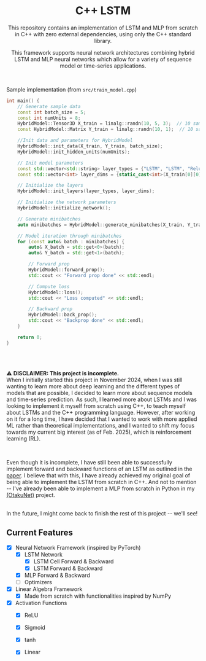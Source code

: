 <h1 align= "center">C++ LSTM</h1>

<p align="center">This repository contains an implementation of LSTM and MLP from scratch in C++ with zero external dependencies, using only the C++ standard library. 
</p>

<p align="center">This framework supports neural network architectures combining hybrid LSTM and MLP neural networks which allow for a variety of sequence model or time-series applications.
</p>

<br>

Sample implementation (from `src/train_model.cpp`)
```cpp
int main() {
    // Generate sample data
    const int batch_size = 5;
    const int numUnits = 8;
    HybridModel::Tensor3D X_train = linalg::randn(10, 5, 3);  // 10 samples, 5 timesteps, 3 features
    const HybridModel::Matrix Y_train = linalg::randn(10, 1);  // 10 samples, 2 output classes

    //Init data and parameters for HybridModel
    HybridModel::init_data(X_train, Y_train, batch_size);
    HybridModel::init_hidden_units(numUnits);

    // Init model parameters
    const std::vector<std::string> layer_types = {"LSTM", "LSTM", "Relu", "Linear"}; //Neural network
    const std::vector<int> layer_dims = {static_cast<int>(X_train[0][0].size()), 12, 8, static_cast<int>(Y_train.size())}; //Neural network layers/features

    // Initialize the layers
    HybridModel::init_layers(layer_types, layer_dims);

    // Initialize the network parameters
    HybridModel::initialize_network();

    // Generate minibatches
    auto minibatches = HybridModel::generate_minibatches(X_train, Y_train, batch_size, 42);  // Batch size: 2, seed: 42

    // Model iteration through minibatches
    for (const auto& batch : minibatches) {
        auto& X_batch = std::get<0>(batch);
        auto& Y_batch = std::get<1>(batch); 

        // Forward prop
        HybridModel::forward_prop();
        std::cout << "Forward prop done" << std::endl;

        // Compute loss
        HybridModel::loss();
        std::cout << "Loss computed" << std::endl;

        // Backward prop
        HybridModel::back_prop();
        std::cout << "Backprop done" << std::endl;
    }

    return 0;
}
```
<br>
<br>

⚠ **DISCLAIMER: This project is incomplete.** 
<br>
When I initially started this project in November 2024, when I was still wanting to learn more about deep learning
and the different types of models that are possible, I decided to learn more about sequence models and time-series prediction. As such, I learned 
more about LSTMs and I was looking to implement it myself from scratch using C++, to teach myself about LSTMs and the C++ programming language. However, after working on it for 
a long time, I have decided that I wanted to work with more applied ML rather than theoretical implementations, and I wanted to shift my focus towards my 
current big interest (as of Feb. 2025), which is reinforcement learning (RL). 

<br>

Even though it is incomplete, I have still been able to successfully implement forward and backward functions of an LSTM as outlined in the [paper](https://deeplearning.cs.cmu.edu/S23/document/readings/LSTM.pdf).
I believe that with this, I have already achieved my original goal of being able to implement the LSTM from scratch in C++. And not to mention -- I've already been able to implement a MLP from scratch in Python
in my [(OtakuNet)](https://github.com/kseto06/OtakuNet) project.

<br> 
In the future, I might come back to finish the rest of this project -- we'll see!

## Current Features
- [x] Neural Network Framework (inspired by PyTorch)
  - [x] LSTM Network
    - [x] LSTM Cell Forward & Backward
    - [x] LSTM Forward & Backward
  - [x] MLP Forward & Backward
  - [ ] Optimizers

- [x] Linear Algebra Framework
  - [x] Made from scratch with functionalities inspired by NumPy
     
- [x] Activation Functions
  - [x] ReLU
  - [x] Sigmoid
  - [x] tanh
  - [x] Linear
  
